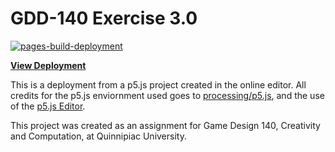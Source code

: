 # GDD-140 Exercise 3.0

[![pages-build-deployment](https://github.com/LittleTealeaf/GDD-140-Exercise-3.0/actions/workflows/pages/pages-build-deployment/badge.svg)](https://github.com/LittleTealeaf/GDD-140-Exercise-3.0/actions/workflows/pages/pages-build-deployment)

[**View Deployment**](https://littletealeaf.github.io/GDD-140-Exercise-3.0/)

This is a deployment from a p5.js project created in the online editor. All credits for the p5.js enviornment used goes to [processing/p5.js](https://github.com/processing/p5.js), and the use of the [p5.js Editor](https://editor.p5js.org/).

This project was created as an assignment for Game Design 140, Creativity and Computation, at Quinnipiac University.
